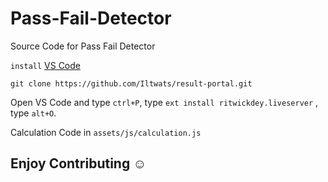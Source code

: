 # Pass-Fail-Detector

Source Code for Pass Fail Detector

``install`` [VS Code](https://code.visualstudio.com/)

```shell
git clone https://github.com/Iltwats/result-portal.git
```

Open VS Code and type ``ctrl+P``, type ``ext install ritwickdey.liveserver`` , type ``alt+O``.

Calculation Code in ``assets/js/calculation.js``

## Enjoy Contributing ☺️
